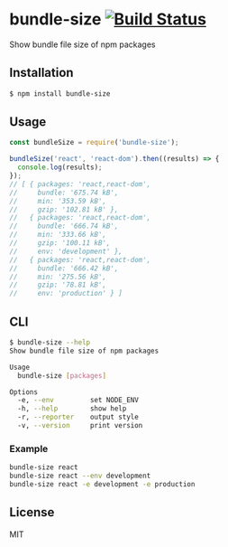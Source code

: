 # bundle-size [![Build Status](https://travis-ci.org/mkwtys/bundle-size.svg?branch=master)](https://travis-ci.org/mkwtys/bundle-size)

Show bundle file size of npm packages

## Installation

```sh
$ npm install bundle-size
```

## Usage

```js
const bundleSize = require('bundle-size');

bundleSize('react', 'react-dom').then((results) => {
  console.log(results);
});
// [ { packages: 'react,react-dom',
//     bundle: '675.74 kB',
//     min: '353.59 kB',
//     gzip: '102.81 kB' },
//   { packages: 'react,react-dom',
//     bundle: '666.74 kB',
//     min: '333.66 kB',
//     gzip: '100.11 kB',
//     env: 'development' },
//   { packages: 'react,react-dom',
//     bundle: '666.42 kB',
//     min: '275.56 kB',
//     gzip: '78.81 kB',
//     env: 'production' } ]
```

## CLI

```sh
$ bundle-size --help
Show bundle file size of npm packages

Usage
  bundle-size [packages]

Options
  -e, --env         set NODE_ENV
  -h, --help        show help
  -r, --reporter    output style
  -v, --version     print version
```

### Example

```sh
bundle-size react
bundle-size react --env development
bundle-size react -e development -e production
```

## License

MIT
